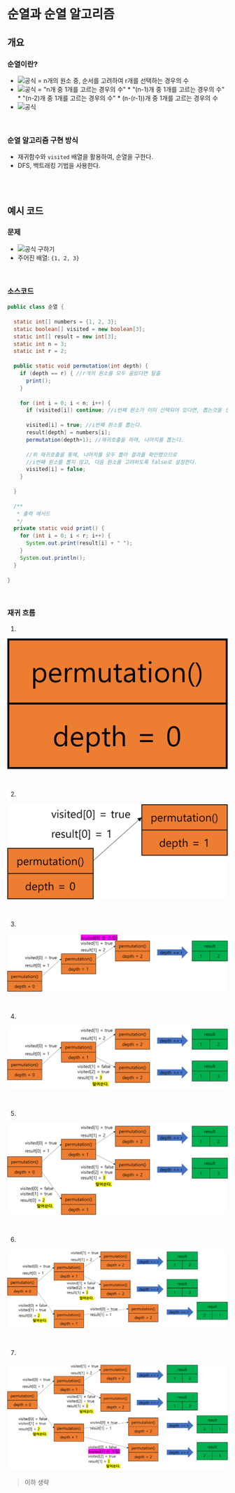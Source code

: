 # 순열과 순열 알고리즘
## 개요
### 순열이란?
- ![공식](https://latex.codecogs.com/svg.image?_nP_r) = n개의 원소 중, 순서를 고려하여 r개를 선택하는 경우의 수
- ![공식](https://latex.codecogs.com/svg.image?_nP_r) = "n개 중 1개를 고르는 경우의 수" * "(n-1)개 중 1개를 고르는 경우의 수" * "(n-2)개 중 1개를 고르는 경우의 수" * (n-(r-1))개 중 1개를 고르는 경우의 수
- ![공식](https://latex.codecogs.com/svg.image?_nP_r=n*(n-1)*(n-2)*...*(n-r+1))

<br/>

### 순열 알고리즘 구현 방식
- 재귀함수와 `visited` 배열을 활용하여, 순열을 구한다.
- DFS, 백트래킹 기법을 사용한다.

<br/><br/>

## 예시 코드
### 문제
- ![공식](https://latex.codecogs.com/svg.image?_3P_2) 구하기
- 주어진 배열: `{1, 2, 3}`

<br/>

### 소스코드
```java
public class 순열 {

  static int[] numbers = {1, 2, 3};
  static boolean[] visited = new boolean[3];
  static int[] result = new int[3];
  static int n = 3;
  static int r = 2;

  public static void permutation(int depth) {
    if (depth == r) { //r개의 원소를 모두 골랐다면 탈출
      print();
    }

    for (int i = 0; i < n; i++) {
      if (visited[i]) continue; //i번째 원소가 이미 선택되어 있다면, 뽑는것을 생략한다.

      visited[i] = true; //i번째 원소를 뽑는다.
      result[depth] = numbers[i];
      permutation(depth+1); //재귀호출을 하여, 나머지를 뽑는다.

      //위 재귀호출을 통해, 나머지를 모두 뽑아 결과를 확인했으므로
      //i번째 원소를 뽑지 않고, 다음 원소를 고려하도록 false로 설정한다.
      visited[i] = false;
    }

  }

  /**
   * 출력 메서드
   */
  private static void print() {
    for (int i = 0; i < r; i++) {
      System.out.print(result[i] + " ");
    }
    System.out.println();
  }

}

```

<br/>

### 재귀 흐름
1.
![](./img/Untitled0.png)

<br/>

2.
![](./img/Untitled1.png)

<br/>

3.
![](./img/Untitled2.png)

<br/>

4.
![](./img/Untitled4.png)

<br/>

5.
![](./img/Untitled5.png)

<br/>

6.
![](./img/Untitled6.png)

<br/>

7.
![](./img/Untitled7.png)

> 이하 생략
